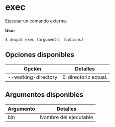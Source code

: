 # exec
Ejecutar un comando externo.

**Uso:**
```
$ drupal exec [arguments] [options]
```

## Opciones disponibles
Opción | Detalles
-------|-------------
--working-directory | El directorio actual.

## Argumentos disponibles
Argumento | Detalles
---------|-------------
bin | Nombre del ejecutable
